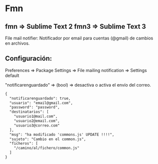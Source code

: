 Fmn
===

fmn => Sublime Text 2
fmn3 => Sublime Text 3
----------------------

File mail notifier: Notificador por email para cuentas (@gmail) de cambios en archivos.

Configuración:
---------------

Preferences => Package Settings => File mailing notification => Settings default

"notificarenguardado" => (bool) => desactiva o activa el envío del correo.

```html
{
  "notificarenguardado": true,
  "usuario": "email@gmail.com",
  "password": "password",
  "destinatarios": [
    "usuario1@mail.com",
    "usuario2@email.com",
    "usuario3@correo.com"
  ],
  "msg": "ha modificado 'commons.js' UPDATE !!!!",
  "sujeto": "Cambio en el common.js",
  "ficheros": [
    "/camino/al/fichero/common.js"
  ]
}
```
